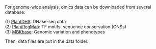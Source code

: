For genome-wide analysis, omics data can be downloaded from several database:  

(1) [PlantDHS](http://plantdhs.org/): DNase-seq data  
(2) [PlantRegMap](http://plantregmap.gao-lab.org/): TF motifs, sequence conservation (CNSs)  
(3) [MBKbase](http://www.mbkbase.org/rice): Genomic variation and phenotypes  

Then, data files are put in the data folder.